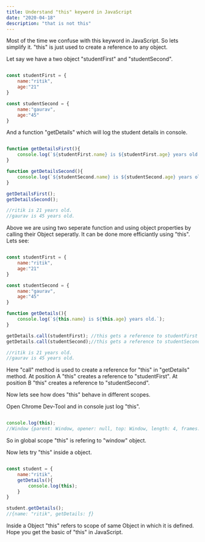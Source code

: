 ```yaml
---
title: Understand "this" keyword in JavaScript
date: "2020-04-18"
description: "that is not this"
---
```


Most of the time we confuse with this keyword in JavaScript. So lets simplify it.
"this" is just used to create a reference to any object.

Let say we have a two object "studentFirst" and "studentSecond".
```javascript

const studentFirst = {
    name:"ritik",
    age:"21"
}

const studentSecond = {
    name:"gaurav",
    age:"45"
}

```
And a function "getDetails" which will log the student details in console.

```javascript

function getDetailsFirst(){
    console.log(`${studentFirst.name} is ${studentFirst.age} years old.`);
}

function getDetailsSecond(){
    console.log(`${studentSecond.name} is ${studentSecond.age} years old.`);
}

getDetailsFirst();
getDetailsSecond();

//ritik is 21 years old.
//gaurav is 45 years old.

```
Above we are using two seperate function and using object properties by calling their Object seperatly.
It can be done more efficiantly using "this". Lets see:

```javascript

const studentFirst = {
    name:"ritik",
    age:"21"
}

const studentSecond = {
    name:"gaurav",
    age:"45"
}

function getDetails(){
    console.log(`${this.name} is ${this.age} years old.`);
}

getDetails.call(studentFirst); //this gets a reference to studentFirst Object //A
getDetails.call(studentSecond);//this gets a reference to studentSecond Object //B

//ritik is 21 years old.
//gaurav is 45 years old.

```
Here "call" method is used to create a reference for "this" in "getDetails" method.
At position A "this" creates a reference to "studentFirst".
At position B "this" creates a reference to "studentSecond".

Now lets see how does "this" behave in different scopes.

Open Chrome Dev-Tool and in console just log "this".

```javascript

console.log(this);
//Window {parent: Window, opener: null, top: Window, length: 4, frames: Window, …}

```
So in global scope "this" is refering to "window" object.

Now lets try "this" inside a object.

```javascript

const student = {
    name:"ritik",
    getDetails(){
        console.log(this);
    }
}

student.getDetails();
//{name: "ritik", getDetails: ƒ}

```
Inside a Object "this" refers to scope of same Object in which it is defined.
Hope you get the basic of "this" in JavaScript.
 